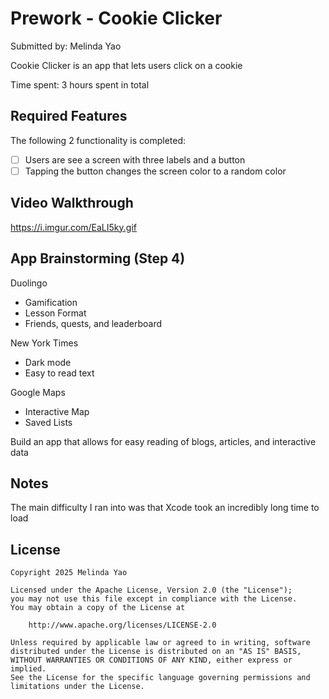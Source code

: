 # Prework - Cookie Clicker

Submitted by: Melinda Yao

Cookie Clicker is an app that lets users click on a cookie

Time spent: 3 hours spent in total

## Required Features

The following 2 functionality is completed:

- [ ] Users are see a screen with three labels and a button
- [ ] Tapping the button changes the screen color to a random color
 
## Video Walkthrough
https://i.imgur.com/EaLI5ky.gif

## App Brainstorming (Step 4)

Duolingo
- Gamification
- Lesson Format
- Friends, quests, and leaderboard

New York Times
- Dark mode
- Easy to read text

Google Maps
- Interactive Map
- Saved Lists

Build an app that allows for easy reading of blogs, articles, and interactive data

## Notes

The main difficulty I ran into was that Xcode took an incredibly long time to load

## License

    Copyright 2025 Melinda Yao

    Licensed under the Apache License, Version 2.0 (the "License");
    you may not use this file except in compliance with the License.
    You may obtain a copy of the License at

        http://www.apache.org/licenses/LICENSE-2.0

    Unless required by applicable law or agreed to in writing, software
    distributed under the License is distributed on an "AS IS" BASIS,
    WITHOUT WARRANTIES OR CONDITIONS OF ANY KIND, either express or implied.
    See the License for the specific language governing permissions and
    limitations under the License.
